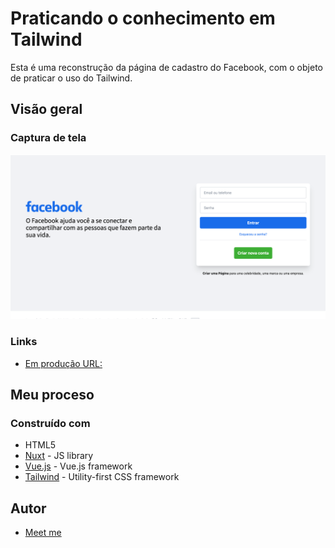 # Praticando o conhecimento em Tailwind

Esta é uma reconstrução da página de cadastro do Facebook, com o objeto de praticar o uso do Tailwind.

## Visão geral

### Captura de tela

![](./screenshot.png)

### Links

- [Em produção URL:](https://eibii.github.io/tailwindcss-facebook/)

## Meu proceso

### Construído com

- HTML5
- [Nuxt](https://nuxtjs.org/) - JS library
- [Vue.js](https://vuejs.org/) - Vue.js framework
- [Tailwind](https://tailwindcss.com/) - Utility-first CSS framework

## Autor

- [Meet me](https://ercdev.com.br/)
